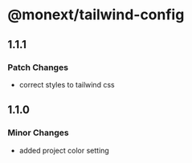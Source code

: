 # @monext/tailwind-config

## 1.1.1

### Patch Changes

- correct styles to tailwind css

## 1.1.0

### Minor Changes

- added project color setting
